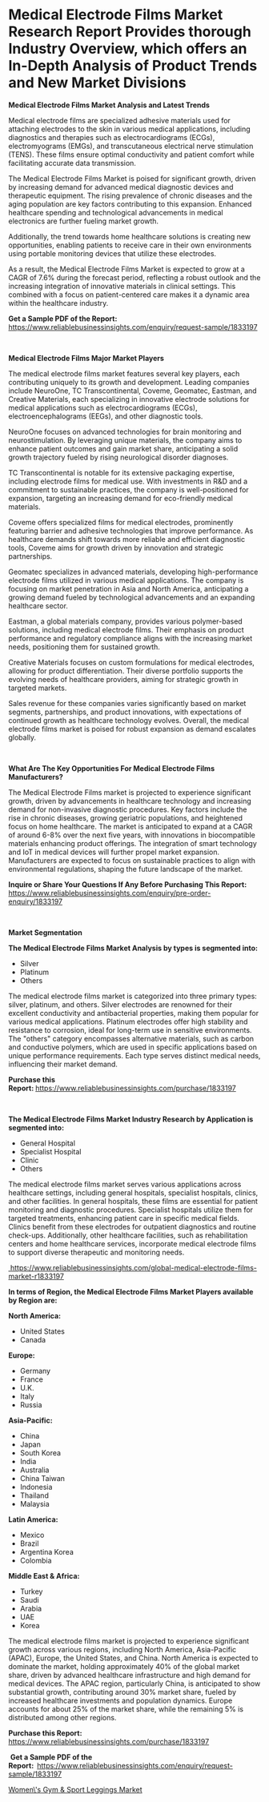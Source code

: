 <p><h1>Medical Electrode Films Market Research Report Provides thorough Industry Overview, which offers an In-Depth Analysis of Product Trends and New Market Divisions</h1></p><p><strong>Medical Electrode Films Market Analysis and Latest Trends</strong></p>
<p><p>Medical electrode films are specialized adhesive materials used for attaching electrodes to the skin in various medical applications, including diagnostics and therapies such as electrocardiograms (ECGs), electromyograms (EMGs), and transcutaneous electrical nerve stimulation (TENS). These films ensure optimal conductivity and patient comfort while facilitating accurate data transmission.</p><p>The Medical Electrode Films Market is poised for significant growth, driven by increasing demand for advanced medical diagnostic devices and therapeutic equipment. The rising prevalence of chronic diseases and the aging population are key factors contributing to this expansion. Enhanced healthcare spending and technological advancements in medical electronics are further fueling market growth. </p><p>Additionally, the trend towards home healthcare solutions is creating new opportunities, enabling patients to receive care in their own environments using portable monitoring devices that utilize these electrodes. </p><p>As a result, the Medical Electrode Films Market is expected to grow at a CAGR of 7.6% during the forecast period, reflecting a robust outlook and the increasing integration of innovative materials in clinical settings. This combined with a focus on patient-centered care makes it a dynamic area within the healthcare industry.</p></p>
<p><strong>Get a Sample PDF of the Report:&nbsp;</strong> <a href="https://www.reliablebusinessinsights.com/enquiry/request-sample/1833197?utm_campaign=3259&utm_medium=2&utm_source=Github&utm_content=ia&utm_term=26032025&utm_id=medical-electrode-films">https://www.reliablebusinessinsights.com/enquiry/request-sample/1833197</a></p>
<p>&nbsp;</p>
<p><strong>Medical Electrode Films Major Market Players</strong></p>
<p><p>The medical electrode films market features several key players, each contributing uniquely to its growth and development. Leading companies include NeuroOne, TC Transcontinental, Coveme, Geomatec, Eastman, and Creative Materials, each specializing in innovative electrode solutions for medical applications such as electrocardiograms (ECGs), electroencephalograms (EEGs), and other diagnostic tools.</p><p>NeuroOne focuses on advanced technologies for brain monitoring and neurostimulation. By leveraging unique materials, the company aims to enhance patient outcomes and gain market share, anticipating a solid growth trajectory fueled by rising neurological disorder diagnoses.</p><p>TC Transcontinental is notable for its extensive packaging expertise, including electrode films for medical use. With investments in R&D and a commitment to sustainable practices, the company is well-positioned for expansion, targeting an increasing demand for eco-friendly medical materials.</p><p>Coveme offers specialized films for medical electrodes, prominently featuring barrier and adhesive technologies that improve performance. As healthcare demands shift towards more reliable and efficient diagnostic tools, Coveme aims for growth driven by innovation and strategic partnerships.</p><p>Geomatec specializes in advanced materials, developing high-performance electrode films utilized in various medical applications. The company is focusing on market penetration in Asia and North America, anticipating a growing demand fueled by technological advancements and an expanding healthcare sector.</p><p>Eastman, a global materials company, provides various polymer-based solutions, including medical electrode films. Their emphasis on product performance and regulatory compliance aligns with the increasing market needs, positioning them for sustained growth.</p><p>Creative Materials focuses on custom formulations for medical electrodes, allowing for product differentiation. Their diverse portfolio supports the evolving needs of healthcare providers, aiming for strategic growth in targeted markets.</p><p>Sales revenue for these companies varies significantly based on market segments, partnerships, and product innovations, with expectations of continued growth as healthcare technology evolves. Overall, the medical electrode films market is poised for robust expansion as demand escalates globally.</p></p>
<p>&nbsp;</p>
<p><strong>What Are The Key Opportunities For Medical Electrode Films Manufacturers?</strong></p>
<p><p>The Medical Electrode Films market is projected to experience significant growth, driven by advancements in healthcare technology and increasing demand for non-invasive diagnostic procedures. Key factors include the rise in chronic diseases, growing geriatric populations, and heightened focus on home healthcare. The market is anticipated to expand at a CAGR of around 6-8% over the next five years, with innovations in biocompatible materials enhancing product offerings. The integration of smart technology and IoT in medical devices will further propel market expansion. Manufacturers are expected to focus on sustainable practices to align with environmental regulations, shaping the future landscape of the market.</p></p>
<p><strong>Inquire or Share Your Questions If Any Before Purchasing This Report:</strong> <a href="https://www.reliablebusinessinsights.com/enquiry/pre-order-enquiry/1833197?utm_campaign=3259&utm_medium=2&utm_source=Github&utm_content=ia&utm_term=26032025&utm_id=medical-electrode-films">https://www.reliablebusinessinsights.com/enquiry/pre-order-enquiry/1833197</a></p>
<p>&nbsp;</p>
<p><strong>Market Segmentation</strong></p>
<p><strong>The Medical Electrode Films Market Analysis by types is segmented into:</strong></p>
<p><ul><li>Silver</li><li>Platinum</li><li>Others</li></ul></p>
<p><p>The medical electrode films market is categorized into three primary types: silver, platinum, and others. Silver electrodes are renowned for their excellent conductivity and antibacterial properties, making them popular for various medical applications. Platinum electrodes offer high stability and resistance to corrosion, ideal for long-term use in sensitive environments. The "others" category encompasses alternative materials, such as carbon and conductive polymers, which are used in specific applications based on unique performance requirements. Each type serves distinct medical needs, influencing their market demand.</p></p>
<p><strong>Purchase this Report:&nbsp;</strong><a href="https://www.reliablebusinessinsights.com/purchase/1833197?utm_campaign=3259&utm_medium=2&utm_source=Github&utm_content=ia&utm_term=26032025&utm_id=medical-electrode-films">https://www.reliablebusinessinsights.com/purchase/1833197</a></p>
<p>&nbsp;</p>
<p><strong>The Medical Electrode Films Market Industry Research by Application is segmented into:</strong></p>
<p><ul><li>General Hospital</li><li>Specialist Hospital</li><li>Clinic</li><li>Others</li></ul></p>
<p><p>The medical electrode films market serves various applications across healthcare settings, including general hospitals, specialist hospitals, clinics, and other facilities. In general hospitals, these films are essential for patient monitoring and diagnostic procedures. Specialist hospitals utilize them for targeted treatments, enhancing patient care in specific medical fields. Clinics benefit from these electrodes for outpatient diagnostics and routine check-ups. Additionally, other healthcare facilities, such as rehabilitation centers and home healthcare services, incorporate medical electrode films to support diverse therapeutic and monitoring needs.</p></p>
<p><a href="https://www.reliablebusinessinsights.com/global-medical-electrode-films-market-r1833197?utm_campaign=3259&utm_medium=2&utm_source=Github&utm_content=ia&utm_term=26032025&utm_id=medical-electrode-films">&nbsp;https://www.reliablebusinessinsights.com/global-medical-electrode-films-market-r1833197</a></p>
<p><strong>In terms of Region, the Medical Electrode Films Market Players available by Region are:</strong></p>
<p>
    <p> <strong> North America: </strong>
        <ul>
            <li>United States</li>
            <li>Canada</li>
        </ul>
        </p> 
    <p> <strong> Europe: </strong>
        <ul>
            <li>Germany</li>
            <li>France</li>
            <li>U.K.</li>
            <li>Italy</li>
            <li>Russia</li>
        </ul>
        </p> 
    <p> <strong> Asia-Pacific: </strong>
        <ul>
            <li>China</li>
            <li>Japan</li>
            <li>South Korea</li>
            <li>India</li>
            <li>Australia</li>
            <li>China Taiwan</li>
            <li>Indonesia</li>
            <li>Thailand</li>
            <li>Malaysia</li>
        </ul>
        </p> 
    <p> <strong> Latin America: </strong>
        <ul>
            <li>Mexico</li>
            <li>Brazil</li>
            <li>Argentina Korea</li>
            <li>Colombia</li>
        </ul>
        </p> 
    <p> <strong> Middle East & Africa: </strong>
        <ul>
            <li>Turkey</li>
            <li>Saudi</li>
            <li>Arabia</li>
            <li>UAE</li>
            <li>Korea</li>
        </ul>
    </p>
    </p>
<p><p>The medical electrode films market is projected to experience significant growth across various regions, including North America, Asia-Pacific (APAC), Europe, the United States, and China. North America is expected to dominate the market, holding approximately 40% of the global market share, driven by advanced healthcare infrastructure and high demand for medical devices. The APAC region, particularly China, is anticipated to show substantial growth, contributing around 30% market share, fueled by increased healthcare investments and population dynamics. Europe accounts for about 25% of the market share, while the remaining 5% is distributed among other regions.</p></p>
<p><strong>Purchase this Report: </strong><a href="https://www.reliablebusinessinsights.com/purchase/1833197?utm_campaign=3259&utm_medium=2&utm_source=Github&utm_content=ia&utm_term=26032025&utm_id=medical-electrode-films">https://www.reliablebusinessinsights.com/purchase/1833197</a></p>
<p>&nbsp;<strong>Get a Sample PDF of the Report:&nbsp;&nbsp;</strong><a href="https://www.reliablebusinessinsights.com/enquiry/request-sample/1833197?utm_campaign=3259&utm_medium=2&utm_source=Github&utm_content=ia&utm_term=26032025&utm_id=medical-electrode-films">https://www.reliablebusinessinsights.com/enquiry/request-sample/1833197</a></p>
<p><strong></strong></p>
<p><p><a href="https://github.com/krulicfidura/Market-Research-Report-List-1/blob/main/womens-gym-sport-leggings-market.md?utm_campaign=3259&utm_medium=2&utm_source=Github&utm_content=ia&utm_term=26032025&utm_id=medical-electrode-films">Women\'s Gym & Sport Leggings Market</a></p></p>